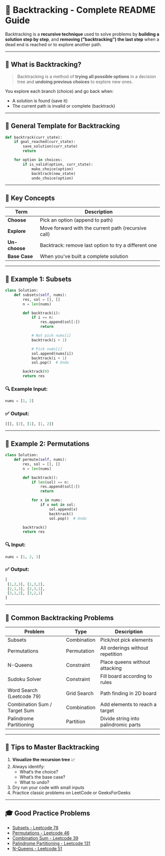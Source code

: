 
# 📘 Backtracking - Complete README Guide

Backtracking is a **recursive technique** used to solve problems by **building a solution step by step**, and **removing ("backtracking") the last step** when a dead end is reached or to explore another path.

---

## 📌 What is Backtracking?

> Backtracking is a method of **trying all possible options** in a decision tree and **undoing previous choices** to explore new ones.

You explore each branch (choice) and go back when:
- A solution is found (save it)
- The current path is invalid or complete (backtrack)

---

## 🧠 General Template for Backtracking

```python
def backtrack(curr_state):
    if goal_reached(curr_state):
        save_solution(curr_state)
        return

    for option in choices:
        if is_valid(option, curr_state):
            make_choice(option)
            backtrack(new_state)
            undo_choice(option)
```

---

## 🔁 Key Concepts

| Term           | Description                                                      |
|----------------|------------------------------------------------------------------|
| **Choose**     | Pick an option (append to path)                                  |
| **Explore**    | Move forward with the current path (recursive call)              |
| **Un-choose**  | Backtrack: remove last option to try a different one             |
| **Base Case**  | When you've built a complete solution                            |

---

## 🧮 Example 1: Subsets

```python
class Solution:
    def subsets(self, nums):
        res, sol = [], []
        n = len(nums)

        def backtrack(i):
            if i == n:
                res.append(sol[:])
                return

            # Not pick nums[i]
            backtrack(i + 1)

            # Pick nums[i]
            sol.append(nums[i])
            backtrack(i + 1)
            sol.pop()  # Undo

        backtrack(0)
        return res
```

### 🔍 Example Input:
```python
nums = [1, 2]
```

### ✅ Output:
```python
[[], [2], [1], [1, 2]]
```

---

## 🔢 Example 2: Permutations

```python
class Solution:
    def permute(self, nums):
        res, sol = [], []
        n = len(nums)

        def backtrack():
            if len(sol) == n:
                res.append(sol[:])
                return

            for x in nums:
                if x not in sol:
                    sol.append(x)
                    backtrack()
                    sol.pop()  # Undo

        backtrack()
        return res
```

### 🔍 Input:
```python
nums = [1, 2, 3]
```

### ✅ Output:
```python
[
 [1,2,3], [1,3,2],
 [2,1,3], [2,3,1],
 [3,1,2], [3,2,1]
]
```

---

## 🧰 Common Backtracking Problems

| Problem                              | Type         | Description                           |
|--------------------------------------|--------------|---------------------------------------|
| Subsets                              | Combination  | Pick/not pick elements                |
| Permutations                         | Permutation  | All orderings without repetition      |
| N-Queens                             | Constraint   | Place queens without attacking        |
| Sudoku Solver                        | Constraint   | Fill board according to rules         |
| Word Search (Leetcode 79)           | Grid Search  | Path finding in 2D board              |
| Combination Sum / Target Sum         | Combination  | Add elements to reach a target        |
| Palindrome Partitioning              | Partition    | Divide string into palindromic parts  |

---

## 🧠 Tips to Master Backtracking

1. **Visualize the recursion tree** 📈
2. Always identify:
   - What’s the choice?
   - What’s the base case?
   - What to undo?
3. Dry run your code with small inputs
4. Practice classic problems on LeetCode or GeeksForGeeks

---

## 🎓 Good Practice Problems

- [Subsets - Leetcode 78](https://leetcode.com/problems/subsets/)
- [Permutations - Leetcode 46](https://leetcode.com/problems/permutations/)
- [Combination Sum - Leetcode 39](https://leetcode.com/problems/combination-sum/)
- [Palindrome Partitioning - Leetcode 131](https://leetcode.com/problems/palindrome-partitioning/)
- [N-Queens - Leetcode 51](https://leetcode.com/problems/n-queens/)
